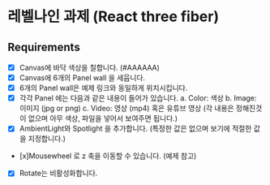 # 레벨나인 과제 (React three fiber)

## Requirements

- [x] Canvas에 바닥 색상을 칠합니다. (#AAAAAA)
- [x] Canvas에 6개의 Panel wall 을 세웁니다.
- [x] 6개의 Panel wall은 예제 링크와 동일하게 위치시킵니다.
- [x] 각각 Panel 에는 다음과 같은 내용이 들어가 있습니다.
      a. Color: 색상
      b. Image: 이미지 (jpg or png)
      c. Video: 영상 (mp4) 혹은 유튜브 영상
      (각 내용은 정해진것이 없으며 아무 색상, 파일을 넣어서 보여주면 됩니다.)
- [x] AmbientLight와 Spotlight 을 추가합니다. (특정한 값은 없으며 보기에 적절한 값을 지정합니다.)
- [x]Mousewheel 로 z 축을 이동할 수 있습니다. (예제 참고)
- [x] Rotate는 비활성화합니다.
